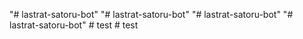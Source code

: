 "# lastrat-satoru-bot" 
"# lastrat-satoru-bot" 
"# lastrat-satoru-bot" 
"# lastrat-satoru-bot" 
#   t e s t  
 #   t e s t  
 